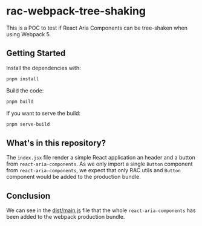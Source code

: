 # rac-webpack-tree-shaking

This is a POC to test if React Aria Components can be tree-shaken when using Webpack 5.

## Getting Started

Install the dependencies with:

```bash
pnpm install
```

Build the code:

```bash
pnpm build
```

If you want to serve the build:

```bash
pnpm serve-build
```

## What's in this repository?

The `index.jsx` file render a simple React application an header and a button from `react-aria-components`. As we only import a single `Button` component from `react-aria-components`, we expect that only RAC utils and `Button` component would be added to the production bundle.

## Conclusion

We can see in the [dist/main.js](./dist/main.js) file that the whole `react-aria-components` has been added to the webpack production bundle.
